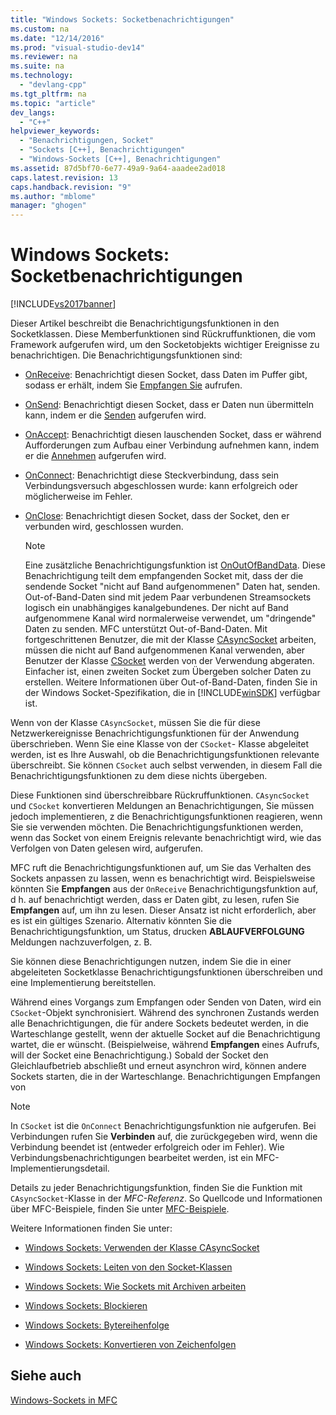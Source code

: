 ```yaml
---
title: "Windows Sockets: Socketbenachrichtigungen"
ms.custom: na
ms.date: "12/14/2016"
ms.prod: "visual-studio-dev14"
ms.reviewer: na
ms.suite: na
ms.technology: 
  - "devlang-cpp"
ms.tgt_pltfrm: na
ms.topic: "article"
dev_langs: 
  - "C++"
helpviewer_keywords: 
  - "Benachrichtigungen, Socket"
  - "Sockets [C++], Benachrichtigungen"
  - "Windows-Sockets [C++], Benachrichtigungen"
ms.assetid: 87d5bf70-6e77-49a9-9a64-aaadee2ad018
caps.latest.revision: 13
caps.handback.revision: "9"
ms.author: "mblome"
manager: "ghogen"
---
```

# Windows Sockets: Socketbenachrichtigungen
[!INCLUDE[vs2017banner](../assembler/inline/includes/vs2017banner.md)]

Dieser Artikel beschreibt die Benachrichtigungsfunktionen in den Socketklassen.  Diese Memberfunktionen sind Rückruffunktionen, die vom Framework aufgerufen wird, um den Socketobjekts wichtiger Ereignisse zu benachrichtigen.  Die Benachrichtigungsfunktionen sind:  
  
-   [OnReceive](../Topic/CAsyncSocket::OnReceive.md): Benachrichtigt diesen Socket, dass Daten im Puffer gibt, sodass er erhält, indem Sie [Empfangen Sie](../Topic/CAsyncSocket::Receive.md) aufrufen.  
  
-   [OnSend](../Topic/CAsyncSocket::OnSend.md): Benachrichtigt diesen Socket, dass er Daten nun übermitteln kann, indem er die [Senden](../Topic/CAsyncSocket::Send.md) aufgerufen wird.  
  
-   [OnAccept](../Topic/CAsyncSocket::OnAccept.md): Benachrichtigt diesen lauschenden Socket, dass er während Aufforderungen zum Aufbau einer Verbindung aufnehmen kann, indem er die [Annehmen](../Topic/CAsyncSocket::Accept.md) aufgerufen wird.  
  
-   [OnConnect](../Topic/CAsyncSocket::OnConnect.md): Benachrichtigt diese Steckverbindung, dass sein Verbindungsversuch abgeschlossen wurde: kann erfolgreich oder möglicherweise im Fehler.  
  
-   [OnClose](../Topic/CAsyncSocket::OnClose.md): Benachrichtigt diesen Socket, dass der Socket, den er verbunden wird, geschlossen wurden.  
  
    > [!NOTE]
    >  Eine zusätzliche Benachrichtigungsfunktion ist [OnOutOfBandData](../Topic/CAsyncSocket::OnOutOfBandData.md).  Diese Benachrichtigung teilt dem empfangenden Socket mit, dass der die sendende Socket "nicht auf Band aufgenommenen" Daten hat, senden.  Out\-of\-Band\-Daten sind mit jedem Paar verbundenen Streamsockets logisch ein unabhängiges kanalgebundenes.  Der nicht auf Band aufgenommene Kanal wird normalerweise verwendet, um "dringende" Daten zu senden.  MFC unterstützt Out\-of\-Band\-Daten.  Mit fortgeschrittenen Benutzer, die mit der Klasse [CAsyncSocket](../mfc/reference/casyncsocket-class.md) arbeiten, müssen die nicht auf Band aufgenommenen Kanal verwenden, aber Benutzer der Klasse [CSocket](../mfc/reference/csocket-class.md) werden von der Verwendung abgeraten.  Einfacher ist, einen zweiten Socket zum Übergeben solcher Daten zu erstellen.  Weitere Informationen über Out\-of\-Band\-Daten, finden Sie in der Windows Socket\-Spezifikation, die in [!INCLUDE[winSDK](../atl/includes/winsdk_md.md)] verfügbar ist.  
  
 Wenn von der Klasse `CAsyncSocket`, müssen Sie die für diese Netzwerkereignisse Benachrichtigungsfunktionen für der Anwendung überschrieben.  Wenn Sie eine Klasse von der `CSocket`\- Klasse abgeleitet werden, ist es Ihre Auswahl, ob die Benachrichtigungsfunktionen relevante überschreibt.  Sie können `CSocket` auch selbst verwenden, in diesem Fall die Benachrichtigungsfunktionen zu dem diese nichts übergeben.  
  
 Diese Funktionen sind überschreibbare Rückruffunktionen.  `CAsyncSocket` und `CSocket` konvertieren Meldungen an Benachrichtigungen, Sie müssen jedoch implementieren, z die Benachrichtigungsfunktionen reagieren, wenn Sie sie verwenden möchten.  Die Benachrichtigungsfunktionen werden, wenn das Socket von einem Ereignis relevante benachrichtigt wird, wie das Verfolgen von Daten gelesen wird, aufgerufen.  
  
 MFC ruft die Benachrichtigungsfunktionen auf, um Sie das Verhalten des Sockets anpassen zu lassen, wenn es benachrichtigt wird.  Beispielsweise könnten Sie **Empfangen** aus der `OnReceive` Benachrichtigungsfunktion auf, d h. auf benachrichtigt werden, dass er Daten gibt, zu lesen, rufen Sie **Empfangen** auf, um ihn zu lesen.  Dieser Ansatz ist nicht erforderlich, aber es ist ein gültiges Szenario.  Alternativ könnten Sie die Benachrichtigungsfunktion, um Status, drucken **ABLAUFVERFOLGUNG** Meldungen nachzuverfolgen, z. B.  
  
 Sie können diese Benachrichtigungen nutzen, indem Sie die in einer abgeleiteten Socketklasse Benachrichtigungsfunktionen überschreiben und eine Implementierung bereitstellen.  
  
 Während eines Vorgangs zum Empfangen oder Senden von Daten, wird ein `CSocket`\-Objekt synchronisiert.  Während des synchronen Zustands werden alle Benachrichtigungen, die für andere Sockets bedeutet werden, in die Warteschlange gestellt, wenn der aktuelle Socket auf die Benachrichtigung wartet, die er wünscht. \(Beispielweise, während **Empfangen** eines Aufrufs, will der Socket eine Benachrichtigung.\) Sobald der Socket den Gleichlaufbetrieb abschließt und erneut asynchron wird, können andere Sockets starten, die in der Warteschlange. Benachrichtigungen Empfangen von  
  
> [!NOTE]
>  In `CSocket` ist die `OnConnect` Benachrichtigungsfunktion nie aufgerufen.  Bei Verbindungen rufen Sie **Verbinden** auf, die zurückgegeben wird, wenn die Verbindung beendet ist \(entweder erfolgreich oder im Fehler\).  Wie Verbindungsbenachrichtigungen bearbeitet werden, ist ein MFC\-Implementierungsdetail.  
  
 Details zu jeder Benachrichtigungsfunktion, finden Sie die Funktion mit `CAsyncSocket`\-Klasse in der *MFC\-Referenz*.  So Quellcode und Informationen über MFC\-Beispiele, finden Sie unter [MFC\-Beispiele](../top/visual-cpp-samples.md).  
  
 Weitere Informationen finden Sie unter:  
  
-   [Windows Sockets: Verwenden der Klasse CAsyncSocket](../mfc/windows-sockets-using-class-casyncsocket.md)  
  
-   [Windows Sockets: Leiten von den Socket\-Klassen](../mfc/windows-sockets-deriving-from-socket-classes.md)  
  
-   [Windows Sockets: Wie Sockets mit Archiven arbeiten](../mfc/windows-sockets-how-sockets-with-archives-work.md)  
  
-   [Windows Sockets: Blockieren](../mfc/windows-sockets-blocking.md)  
  
-   [Windows Sockets: Bytereihenfolge](../mfc/windows-sockets-byte-ordering.md)  
  
-   [Windows Sockets: Konvertieren von Zeichenfolgen](../mfc/windows-sockets-converting-strings.md)  
  
## Siehe auch  
 [Windows\-Sockets in MFC](../mfc/windows-sockets-in-mfc.md)